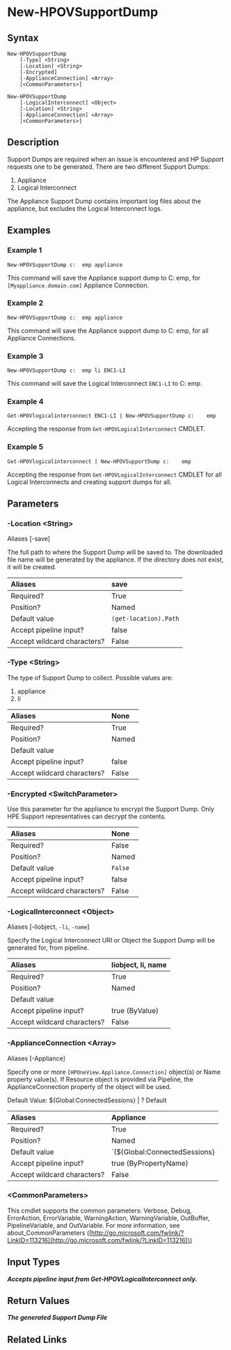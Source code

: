 ﻿---
description: Generate and download Support Dumps.
---

# New-HPOVSupportDump

## Syntax

```text
New-HPOVSupportDump
    [-Type] <String>
    [-Location] <String>
    [-Encrypted]
    [-ApplianceConnection] <Array>
    [<CommonParameters>]
```

```text
New-HPOVSupportDump
    [-LogicalInterconnect] <Object>
    [-Location] <String>
    [-ApplianceConnection] <Array>
    [<CommonParameters>]
```

## Description

Support Dumps are required when an issue is encountered and HP Support requests one to be generated.  There are two different Support Dumps:

1.  Appliance
2.  Logical Interconnect

The Appliance Support Dump contains important log files about the appliance, but excludes the Logical Interconnect logs.

## Examples

###  Example 1 

```text
New-HPOVSupportDump c:	emp appliance

```

This command will save the Appliance support dump to C:	emp, for `[Myappliance.domain.com]` Appliance Connection.

###  Example 2 

```text
New-HPOVSupportDump c:	emp appliance

```

This command will save the Appliance support dump to C:	emp, for all Appliance Connections.

###  Example 3 

```text
New-HPOVSupportDump c:	emp li ENC1-LI

```

This command will save the Logical Interconnect `ENC1-LI` to C:	emp.

###  Example 4 

```text
Get-HPOVlogicalinterconnect ENC1-LI | New-HPOVSupportDump c:	emp

```

Accepting the response from `Get-HPOVLogicalInterconnect` CMDLET.

###  Example 5 

```text
Get-HPOVlogicalinterconnect | New-HPOVSupportDump c:	emp

```

Accepting the response from `Get-HPOVLogicalInterconnect` CMDLET for all Logical Interconnects and creating support dumps for all.

## Parameters

### -Location &lt;String&gt;

Aliases [-save]

The full path to where the Support Dump will be saved to.  The downloaded file name will be generated by the appliance.  If the directory does not exist, it will be created.

| Aliases | save |
| :--- | :--- |
| Required? | True |
| Position? | Named |
| Default value | `(get-location).Path` |
| Accept pipeline input? | false |
| Accept wildcard characters? | False |

### -Type &lt;String&gt;

The type of Support Dump to collect.  Possible values are:

1.  appliance
2.  li

| Aliases | None |
| :--- | :--- |
| Required? | True |
| Position? | Named |
| Default value |  |
| Accept pipeline input? | false |
| Accept wildcard characters? | False |

### -Encrypted &lt;SwitchParameter&gt;

Use this parameter for the appliance to encrypt the Support Dump.  Only HPE Support representatives can decrypt the contents.

| Aliases | None |
| :--- | :--- |
| Required? | False |
| Position? | Named |
| Default value | `False` |
| Accept pipeline input? | false |
| Accept wildcard characters? | False |

### -LogicalInterconnect &lt;Object&gt;

Aliases [-liobject, `-li`, `-name`]

Specify the Logical Interconnect URI or Object the Support Dump will be generated for, from pipeline.

| Aliases | liobject, li, name |
| :--- | :--- |
| Required? | True |
| Position? | Named |
| Default value |  |
| Accept pipeline input? | true (ByValue) |
| Accept wildcard characters? | False |

### -ApplianceConnection &lt;Array&gt;

Aliases [-Appliance]

Specify one or more `[HPOneView.Appliance.Connection]` object(s) or Name property value(s). If Resource object is provided via Pipeline, the ApplianceConnection property of the object will be used.

Default Value: ${Global:ConnectedSessions} | ? Default

| Aliases | Appliance |
| :--- | :--- |
| Required? | True |
| Position? | Named |
| Default value | `(${Global:ConnectedSessions} | ? Default)` |
| Accept pipeline input? | true (ByPropertyName) |
| Accept wildcard characters? | False |

### &lt;CommonParameters&gt;

This cmdlet supports the common parameters: Verbose, Debug, ErrorAction, ErrorVariable, WarningAction, WarningVariable, OutBuffer, PipelineVariable, and OutVariable. For more information, see about\_CommonParameters \([http://go.microsoft.com/fwlink/?LinkID=113216](http://go.microsoft.com/fwlink/?LinkID=113216)\)

## Input Types

_**Accepts pipeline input from Get-HPOVLogicalInterconnect only.**_



## Return Values

_**The generated Support Dump File**_



## Related Links

